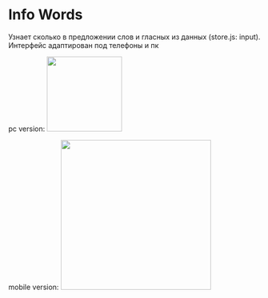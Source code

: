 # Info Words
Узнает сколько в предложении слов и гласных из данных (store.js: input).
Интерфейс адаптирован под телефоны и пк

pc version:
<img height='150' src='https://lh3.googleusercontent.com/fife/AAWUweVpXs5CO3n8o_lVogMbcDXrDZwL2qdSOwAX8Fv3AMHOaFG_oQfCYfdoK7WpmhCQkynGfBwUNFzTzI5xBusn8c3N8kwOrW4e5WK-G-Jjz6ctCwl37BF4nAOEUQ5CrH3786Gdh071mqog4T_6jmYD8G-usNsxIJU58hVBEm2IchxFF8wWjKctbyA1qoyhyU7FN9Smg0VgSxP4SD-jF4ppV37H0nq0NsWrKXIlh3P01G0Lpqsma_bRYN0ZNAvWkVVta_cF0wtKCROTtZM9V6SwodbwnY_kq410HTKF6h-tHlAGy0LSDcuxx1PKQvt54walwJ7SF_wE6YhKiU0KPWBcUq4WCNzWLD26Qu4BXo5726sLbYwDIbxhPbCvplJmTOIJPgYafPIhbdlayovrDT0ef_UzrRx77LFQ23RlkJT54PA_WndIUtMxEFLipRqbRIthUL_fbZga15nlal09q-TCWK1--FwCFek2rxEhvolAqU99oQEOcLvZuYFgMledAbMDOudptvvwaHvfHw-8GWtspUB3tlmhsTt30-OYzgEB5f1O8iNqqkMjakFSKAZgrcDrchFpGTBYzfwHAn2dxk7ZNaFg8sQcyvuF899sXdp27CnsZol2gA0Hvm6qG9tNDSmKbYLoKJi-vrSoBCZ8CI9rUtHQs7nJthjOGLLfze3ZnYRrBP0N6JhdP3EOvqdeNufbfEeo8x3chhgg-1QbmBjuFASUApyqVMZ5IV4=w1920-h947-ft' >

mobile version:
<img height='300' src='https://lh3.googleusercontent.com/fife/AAWUweWvfDIX69HxWdEENAAU0dkrn-99R2Jv8UBGMVRg9z_SP9X-GT6hhk75CNlKzzKm914PMoeQoFrqGjCihpzv2DJRXgq1CkHorpKJnNBLnY69yqA1lCCiYUztr9Qpcd4sj7jPjncjarRKhCrEhFqR4uglUzhQn439sBAcRxBrAdJsLDj-zZUIqrHinmIrYImOeOMgm8VGFk7WlNgVFvDaxbKZzlZUKkIDktUojddxyGv5ITnQ2RZCJnIe1FRJtU3iH7oBNn8YaHnMlBzQpmJi76hdwh9D6yU6eMGH9olK2zVOL9WmEf8xhlozPmgW1SgeCRDHj3dCVX7ss4AnHlOjN5n5dFRIaJcqhf1mCNfUHDZA6BAjsKMEVKLKA2XoboYcOfJmmNLhHIuD9ujC8UYm2CRsG-_JnPdLj6ro7TprzC4lPtTW9MHlvWuUT5KY8ZxVOlHYMmqRJPtXFZyrXb93jp3_UMpXktSj9nF-Y1QSRQXEcNJDnqddh4NwVhPKk6_8MZQ75_a1_JHi3HPyGcvn2-wPHlIigRGpvENDcL_vrkXCVuw0nt0XkPV976X5nCKZ_ley9WcXQYRXLEdMw_gO5xbey97ttWXDgGeZhs_aAM5gyRoy8T-W47nW1ymd2hZNZFJFZUcikJBhImBBk12bKu6ENBfUo-1CVuh5WvlKFUNyL9Kpg7ofdukMo-nG_DT7-egyPJBHc1hqdNYVc8cEtolnwL6hAuN83ro=w1920-h633-ft' >
